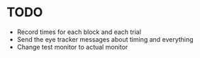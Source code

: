 # TODO

- Record times for each block and each trial
- Send the eye tracker messages about timing and everything
- Change test monitor to actual monitor
